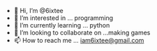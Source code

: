 - 👋 Hi, I’m @6ixtee
- 👀 I’m interested in ... programming
- 🌱 I’m currently learning ... python
- 💞️ I’m looking to collaborate on ...making games
- 📫 How to reach me ... iam6ixtee@gmail.com

<!---
6ixtee/6ixtee is a ✨ special ✨ repository because its `README.md` (this file) appears on your GitHub profile.
You can click the Preview link to take a look at your changes.
--->
